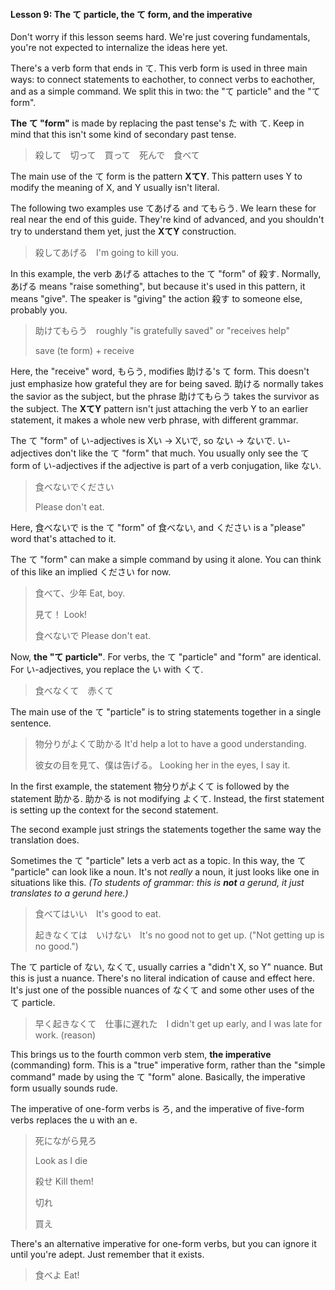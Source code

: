#### Lesson 9: The て particle, the て form, and the imperative


Don't worry if this lesson seems hard. We're just covering fundamentals, you're not expected to internalize the ideas here yet.


There's a verb form that ends in て. This verb form is used in three main ways: to connect statements to eachother, to connect verbs to eachother, and as a simple command. We split this in two: the "て particle" and the "て form".


**The て "form"** is made by replacing the past tense's た with て. Keep in mind that this isn't some kind of secondary past tense.


> 殺して　切って　買って　死んで　食べて> 

The main use of the て form is the pattern **XてY**. This pattern uses Y to modify the meaning of X, and Y usually isn't literal.


The following two examples use てあげる and てもらう. We learn these for real near the end of this guide. They're kind of advanced, and you shouldn't try to understand them yet, just the **XてY** construction.


> 殺してあげる　I'm going to kill you.> 

In this example, the verb あげる attaches to the て "form" of 殺す. Normally, あげる means "raise something", but because it's used in this pattern, it means "give". The speaker is "giving" the action 殺す to someone else, probably you.


> 助けてもらう　roughly "is gratefully saved" or "receives help"  
> > save (te form) + receive> 

Here, the "receive" word, もらう, modifies 助ける's て form. This doesn't just emphasize how grateful they are for being saved. 助ける normally takes the savior as the subject, but the phrase 助けてもらう takes the survivor as the subject. The **XてY** pattern isn't just attaching the verb Y to an earlier statement, it makes a whole new verb phrase, with different grammar.


The て "form" of い-adjectives is Xい -> Xいで, so ない -> ないで. い-adjectives don't like the て "form" that much. You usually only see the て form of い-adjectives if the adjective is part of a verb conjugation, like ない.


> 食べないでください  
> > Please don't eat.

Here, 食べないで is the て "form" of 食べない, and ください is a "please" word that's attached to it.


The て "form" can make a simple command by using it alone. You can think of this like an implied ください for now.


> 食べて、少年 Eat, boy.  
> > 見て！ Look!  
> > 食べないで Please don't eat.

Now, **the "て particle"**. For verbs, the て "particle" and "form" are identical. For い-adjectives, you replace the い with くて.


> 食べなくて　赤くて> 

The main use of the て "particle" is to string statements together in a single sentence.


> 物分りがよくて助かる It'd help a lot to have a good understanding.  
> > 彼女の目を見て、僕は告げる。 Looking her in the eyes, I say it.> 

In the first example, the statement 物分りがよくて is followed by the statement 助かる. 助かる is not modifying よくて. Instead, the first statement is setting up the context for the second statement.


The second example just strings the statements together the same way the translation does.


Sometimes the て "particle" lets a verb act as a topic. In this way, the て "particle" can look like a noun. It's not *really* a noun, it just looks like one in situations like this. *(To students of grammar: this is **not** a gerund, it just translates to a gerund here.)*


> 食べてはいい　It's good to eat.  
> > 起きなくては　いけない　It's no good not to get up. ("Not getting up is no good.")

The て particle of ない, なくて, usually carries a "didn't X, so Y" nuance. But this is just a nuance. There's no literal indication of cause and effect here. It's just one of the possible nuances of なくて and some other uses of the て particle.


> 早く起きなくて　仕事に遅れた　I didn't get up early, and I was late for work. (reason)

This brings us to the fourth common verb stem, **the imperative** (commanding) form. This is a "true" imperative form, rather than the "simple command" made by using the て "form" alone. Basically, the imperative form usually sounds rude.


The imperative of one-form verbs is ろ, and the imperative of five-form verbs replaces the u with an e.


> 死にながら見ろ  
> > Look as I die  
>   
> > 殺せ Kill them!  
> > 切れ  
> > 買え

There's an alternative imperative for one-form verbs, but you can ignore it until you're adept. Just remember that it exists.


> 食べよ Eat!

